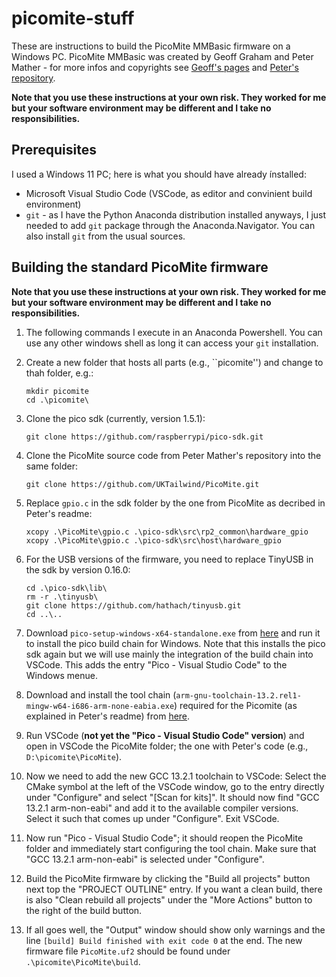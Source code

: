 # picomite-stuff

These are instructions to build the PicoMite MMBasic firmware on a Windows PC.
PicoMite MMBasic was created by Geoff Graham and Peter Mather - for more infos and copyrights see [Geoff's pages](https://geoffg.net/picomite.html) and [Peter's repository](https://github.com/UKTailwind/PicoMite).

__Note that you use these instructions at your own risk. They worked for me but your software environment may be different and I take no responsibilities.__

## Prerequisites

I used a Windows 11 PC; here is what you should have already ínstalled:
- Microsoft Visual Studio Code (VSCode, as editor and convinient build environment)
- `git` - as I have the Python Anaconda distribution installed anyways, I just needed to add `git` package through the Anaconda.Navigator. You can also install `git` from the usual sources.

## Building the standard PicoMite firmware

__Note that you use these instructions at your own risk. They worked for me but your software environment may be different and I take no responsibilities.__

1. The following commands I execute in an Anaconda Powershell. You can use any other windows shell as long it can access your `git` installation.
2. Create a new folder that hosts all parts (e.g., ``picomite'') and change to thah folder, e.g.:
    ```
    mkdir picomite
    cd .\picomite\
    ```
3. Clone the pico sdk (currently, version 1.5.1):
    ```
    git clone https://github.com/raspberrypi/pico-sdk.git
    ```
4. Clone the PicoMite source code from Peter Mather's repository into the same folder:
    ```
    git clone https://github.com/UKTailwind/PicoMite.git
    ```
5. Replace ``gpio.c`` in the sdk folder by the one from PicoMite as decribed in Peter's readme:
    ```
    xcopy .\PicoMite\gpio.c .\pico-sdk\src\rp2_common\hardware_gpio
    xcopy .\PicoMite\gpio.c .\pico-sdk\src\host\hardware_gpio
    ```
6. For the USB versions of the firmware, you need to replace TinyUSB in the sdk by version 0.16.0:
    ```
    cd .\pico-sdk\lib\
    rm -r .\tinyusb\
    git clone https://github.com/hathach/tinyusb.git
    cd ..\..
    ```
7. Download ``pico-setup-windows-x64-standalone.exe`` from [here](https://github.com/raspberrypi/pico-setup-windows/releases/tag/v1.5.1) and run it to install the pico build chain for Windows. Note that this installs the pico sdk again but we will use mainly the integration of the build chain into VSCode. This adds the entry "Pico - Visual Studio Code" to the Windows menue.

8. Download and install the tool chain (`arm-gnu-toolchain-13.2.rel1-mingw-w64-i686-arm-none-eabia.exe`) required for the Picomite (as explained in Peter's readme) from [here](
https://developer.arm.com/downloads/-/arm-gnu-toolchain-downloads).

9. Run VSCode (__not yet the "Pico - Visual Studio Code" version__) and open in VSCode the PicoMite folder; the one with Peter's code (e.g., `D:\picomite\PicoMite`).
10. Now we need to add the new GCC 13.2.1 toolchain to VSCode: Select the CMake symbol at the left of the VSCode window, go to the entry directly under "Configure" and select "[Scan for kits]". It should now find "GCC 13.2.1 arm-non-eabi" and add it to the available compiler versions. Select it such that comes up under "Configure". Exit VSCode.

10. Now run "Pico - Visual Studio Code"; it should reopen the PicoMite folder and immediately start configuring the tool chain. Make sure that "GCC 13.2.1 arm-non-eabi" is selected under "Configure".

11. Build the PicoMite firmware by clicking the "Build all projects" button next top the "PROJECT OUTLINE" entry. If you want a clean build, there is also "Clean rebuild all projects" under the "More Actions" button to the right of the build button.
    
12. If all goes well, the "Output" window should show only warnings and the line `[build] Build finished with exit code 0` at the end. The new firmware file `PicoMite.uf2` should be found under `.\picomite\PicoMite\build`.

